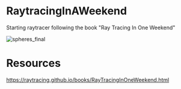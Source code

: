 # RaytracingInAWeekend
Starting raytracer following the book "Ray Tracing In One Weekend"

![spheres_final](https://github.com/JustinEchols/raytracing_in_a_weekend/assets/41530080/bd01d8f6-6ac7-4bff-babf-217ad0fdcad0)

# Resources
https://raytracing.github.io/books/RayTracingInOneWeekend.html
